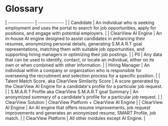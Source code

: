 # Glossary

| ------------- | ------------- |
| Candidate | An individual who is seeking employment and uses the portal to search for job opportunities, apply for positions, and engage with potential employers.  |
| ClearView AI Engine  | An in-house AI engine designed to assist candidates in enhancing their resumes, anonymizing personal details, generating S.M.A.R.T goal representations, matching them with suitable job opportunities, and supporting hiring managers in optimizing their job postings.  |
| PII  | Any data that can be used to identify, contact, or locate an individual, either on its own or when combined with other information.   |
| Hiring Manager  | An individual within a company or organization who is responsible for overseeing the recruitment and selection process for a specific position.  |
| Talent Match Score, aka ClearView Similarity Score   | A score generated by the ClearView AI Engine for a candidate's profile for a particular job request.  |
| S.M.A.R.T Profile aka ClearView S.M.A.R.T goal Summary  | An anonymized summary of a candidate's profile for a particular job request.  |
| ClearView Solution  | ClearView Platform + ClearView AI Engine   |
| ClearView AI Engine  | An AI engine that offers resume improvements, job request improvements and generates an anonymized resume, SMART Profile, job match.   |
| ClearView Platform  | All other modules except AI Engine.  |
